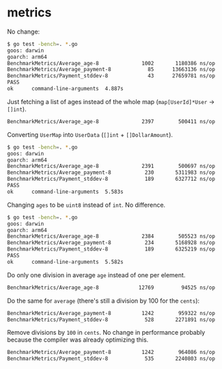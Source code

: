 # metrics

No change:

```bash
$ go test -bench=. *.go
goos: darwin
goarch: arm64
BenchmarkMetrics/Average_age-8         	    1002	   1180386 ns/op
BenchmarkMetrics/Average_payment-8     	      85	  13663136 ns/op
BenchmarkMetrics/Payment_stddev-8      	      43	  27659781 ns/op
PASS
ok  	command-line-arguments	4.887s
```

Just fetching a list of ages instead of the whole map (`map[UserId]*User` -> `[]int`).

```bash
BenchmarkMetrics/Average_age-8         	    2397	    500411 ns/op
```

Converting `UserMap` into `UserData` (`[]int` + `[]DollarAmount`).

```bash
$ go test -bench=. *.go
goos: darwin
goarch: arm64
BenchmarkMetrics/Average_age-8         	    2391	    500697 ns/op
BenchmarkMetrics/Average_payment-8     	     230	   5311983 ns/op
BenchmarkMetrics/Payment_stddev-8      	     189	   6327712 ns/op
PASS
ok  	command-line-arguments	5.583s
```

Changing `ages` to be `uint8` instead of `int`. No difference.

```bash
$ go test -bench=. *.go
goos: darwin
goarch: arm64
BenchmarkMetrics/Average_age-8         	    2384	    505523 ns/op
BenchmarkMetrics/Average_payment-8     	     234	   5168928 ns/op
BenchmarkMetrics/Payment_stddev-8      	     189	   6325219 ns/op
PASS
ok  	command-line-arguments	5.582s
```

Do only one division in average `age` instead of one per element.

```bash
BenchmarkMetrics/Average_age-8         	   12769	     94525 ns/op 
```

Do the same for `average` (there's still a division by 100 for the `cents`):

```bash
BenchmarkMetrics/Average_payment-8     	    1242	    959322 ns/op
BenchmarkMetrics/Payment_stddev-8      	     528	   2271891 ns/op
```

Remove divisions by `100` in `cents`. No change in performance probably because the compiler was already optimizing this.

```bash
BenchmarkMetrics/Average_payment-8     	    1242	    964086 ns/op
BenchmarkMetrics/Payment_stddev-8      	     535	   2240803 ns/op
```
